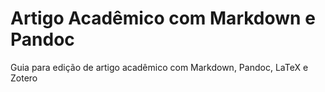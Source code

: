 # Artigo Acadêmico com Markdown e Pandoc
 Guia para edição de artigo acadêmico com Markdown, Pandoc, LaTeX e Zotero
